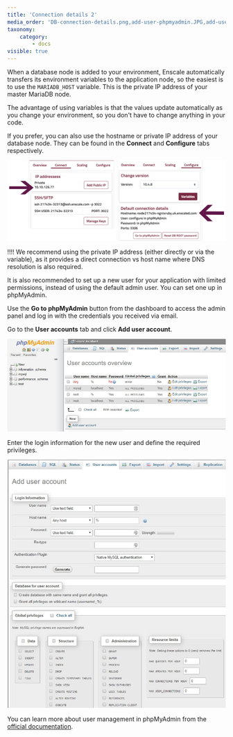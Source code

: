 ```yaml
---
title: 'Connection details 2'
media_order: 'DB-connection-details.png,add-user-phpmyadmin.JPG,add-user-phpmyadmin-2.JPG'
taxonomy:
    category:
        - docs
visible: true
---
```


When a database node is added to your environment, Enscale automatically transfers its environment variables to the application node, so the easiest is to use the `MARIADB_HOST` variable. This is the private IP address of your master MariaDB node.

The advantage of using variables is that the values update automatically as you change your environment, so you don't have to change anything in your code.

If you prefer, you can also use the hostname or private IP address of your database node. They can be found in the **Connect** and **Configure** tabs respectively.

![](DB-connection-details.png)

!!!! We recommend using the private IP address (either directly or via the variable), as it provides a direct connection vs host name where DNS resolution is also required.



It is also recommended to set up a new user for your application with limited permissions, instead of using the default admin user. You can set one up in phpMyAdmin. 

Use the **Go to phpMyAdmin** button from the dashboard to access the admin panel and log in with the credentials you received via email.

Go to the **User accounts** tab and click **Add user account**.

![](add-user-phpmyadmin.JPG)

Enter the login information for the new user and define the required privileges.

![](add-user-phpmyadmin-2.JPG)

You can learn more about user management in phpMyAdmin from the [official documentation](https://docs.phpmyadmin.net/en/latest/privileges.html).
